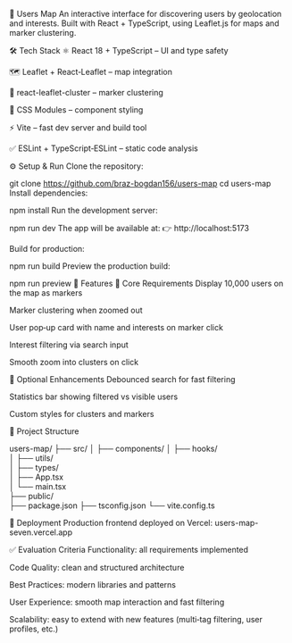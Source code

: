 📖 Users Map
An interactive interface for discovering users by geolocation and interests. Built with React + TypeScript, using Leaflet.js for maps and marker clustering.

🛠 Tech Stack
⚛️ React 18 + TypeScript – UI and type safety

🗺 Leaflet + React‑Leaflet – map integration

🔗 react-leaflet-cluster – marker clustering

🎨 CSS Modules – component styling

⚡ Vite – fast dev server and build tool

✅ ESLint + TypeScript‑ESLint – static code analysis

⚙️ Setup & Run
Clone the repository:


git clone https://github.com/braz-bogdan156/users-map
cd users-map
Install dependencies:


npm install
Run the development server:


npm run dev
The app will be available at: 👉 http://localhost:5173

Build for production:


npm run build
Preview the production build:


npm run preview
📌 Features
🔹 Core Requirements
Display 10,000 users on the map as markers

Marker clustering when zoomed out

User pop‑up card with name and interests on marker click

Interest filtering via search input

Smooth zoom into clusters on click

🔹 Optional Enhancements
Debounced search for fast filtering

Statistics bar showing filtered vs visible users

Custom styles for clusters and markers

📂 Project Structure

users-map/
├── src/
│   ├── components/
│   ├── hooks/                  
│   ├── utils/                  
│   ├── types/                  
│   ├── App.tsx                 
│   └── main.tsx                
├── public/                     
├── package.json
├── tsconfig.json
└── vite.config.ts

🚀 Deployment
Production frontend deployed on Vercel: users-map-seven.vercel.app

✅ Evaluation Criteria
Functionality: all requirements implemented

Code Quality: clean and structured architecture

Best Practices: modern libraries and patterns

User Experience: smooth map interaction and fast filtering

Scalability: easy to extend with new features (multi‑tag filtering, user profiles, etc.)